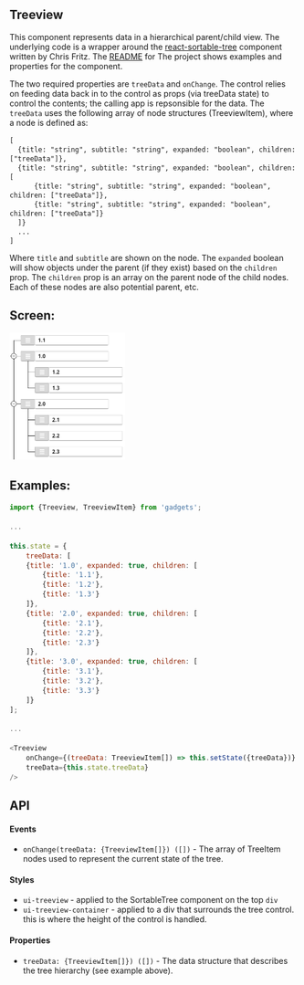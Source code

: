 <a name="module_Treeview"></a>

## Treeview
This component represents data in a hierarchical parent/child view.  The
underlying code is a wrapper around the [react-sortable-tree](https://www.npmjs.com/package/react-sortable-tree)
component written by Chris Fritz.  The [README](https://github.com/fritz-c/react-sortable-tree/blob/master/README.md) for The
project shows examples and properties for the component.

The two required properties are `treeData` and `onChange`.  The control relies
on feeding data back in to the control as props (via treeData state) to control
the contents; the calling app is repsonsible for the data.  The `treeData` uses
the following array of node structures (TreeviewItem), where a node is defined as:

    [
      {title: "string", subtitle: "string", expanded: "boolean", children: ["treeData"]},
      {title: "string", subtitle: "string", expanded: "boolean", children: [
          {title: "string", subtitle: "string", expanded: "boolean", children: ["treeData"]},
          {title: "string", subtitle: "string", expanded: "boolean", children: ["treeData"]}
      ]}
      ...
    ]

Where `title` and `subtitle` are shown on the node.  The `expanded` boolean
will show objects under the parent (if they exist) based on the `children`
prop.  The `children` prop is an array on the parent node of the child nodes.
Each of these nodes are also potential parent, etc.

## Screen:
<img src="https://github.com/jmquigley/gadgets/blob/master/images/treeview.png" width="40%" />

## Examples:

```javascript
import {Treeview, TreeviewItem} from 'gadgets';

...

this.state = {
    treeData: [
    {title: '1.0', expanded: true, children: [
        {title: '1.1'},
        {title: '1.2'},
        {title: '1.3'}
    ]},
    {title: '2.0', expanded: true, children: [
        {title: '2.1'},
        {title: '2.2'},
        {title: '2.3'}
    ]},
    {title: '3.0', expanded: true, children: [
        {title: '3.1'},
        {title: '3.2'},
        {title: '3.3'}
    ]}
];

...

<Treeview
    onChange={(treeData: TreeviewItem[]) => this.setState({treeData})}
    treeData={this.state.treeData}
/>
```

## API
#### Events
- `onChange(treeData: {TreeviewItem[]}) ([])` - The array of TreeItem nodes
used to represent the current state of the tree.

#### Styles
- `ui-treeview` - applied to the SortableTree component on the top `div`
- `ui-treeview-container` - applied to a div that surrounds the tree control.
this is where the height of the control is handled.

#### Properties
- `treeData: {TreeviewItem[]}) ([])` - The data structure that describes the
tree hierarchy (see example above).

